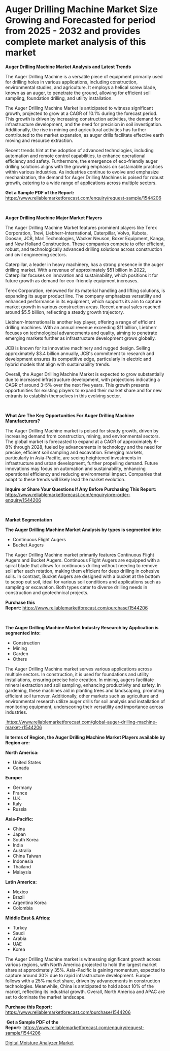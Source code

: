 <p><h1>Auger Drilling Machine Market Size Growing and Forecasted for period from 2025 - 2032 and provides complete market analysis of this market</h1></p><p><strong>Auger Drilling Machine Market Analysis and Latest Trends</strong></p>
<p><p>The Auger Drilling Machine is a versatile piece of equipment primarily used for drilling holes in various applications, including construction, environmental studies, and agriculture. It employs a helical screw blade, known as an auger, to penetrate the ground, allowing for efficient soil sampling, foundation drilling, and utility installation.</p><p>The Auger Drilling Machine Market is anticipated to witness significant growth, projected to grow at a CAGR of 10.1% during the forecast period. This growth is driven by increasing construction activities, the demand for infrastructure development, and the need for precision in soil investigation. Additionally, the rise in mining and agricultural activities has further contributed to the market expansion, as auger drills facilitate effective earth moving and resource extraction.</p><p>Recent trends hint at the adoption of advanced technologies, including automation and remote control capabilities, to enhance operational efficiency and safety. Furthermore, the emergence of eco-friendly auger drilling solutions aligns with the growing emphasis on sustainable practices within various industries. As industries continue to evolve and emphasize mechanization, the demand for Auger Drilling Machines is poised for robust growth, catering to a wide range of applications across multiple sectors.</p></p>
<p><strong>Get a Sample PDF of the Report:&nbsp;</strong> <a href="https://www.reliablemarketforecast.com/enquiry/request-sample/1544206?utm_campaign=2011&utm_medium=2&utm_source=Github&utm_content=ia&utm_term=17022025&utm_id=auger-drilling-machine">https://www.reliablemarketforecast.com/enquiry/request-sample/1544206</a></p>
<p>&nbsp;</p>
<p><strong>Auger Drilling Machine Major Market Players</strong></p>
<p><p>The Auger Drilling Machine Market features prominent players like Terex Corporation, Trevi, Liebherr-International, Caterpillar, Volvo, Kubota, Doosan, JCB, Marl Technologies, Wacker Neuson, Boxer Equipment, Kanga, and New Holland Construction. These companies compete to offer efficient, robust, and technologically advanced drilling solutions across construction and civil engineering sectors.</p><p>Caterpillar, a leader in heavy machinery, has a strong presence in the auger drilling market. With a revenue of approximately $51 billion in 2022, Caterpillar focuses on innovation and sustainability, which positions it for future growth as demand for eco-friendly equipment increases.</p><p>Terex Corporation, renowned for its material handling and lifting solutions, is expanding its auger product line. The company emphasizes versatility and enhanced performance in its equipment, which supports its aim to capture market growth in various construction areas. Recent annual sales reached around $5.5 billion, reflecting a steady growth trajectory.</p><p>Liebherr-International is another key player, offering a range of efficient drilling machines. With an annual revenue exceeding $11 billion, Liebherr focuses on technological advancements and quality, aiming to penetrate emerging markets further as infrastructure development grows globally.</p><p>JCB is known for its innovative machinery and rugged design. Selling approximately $3.4 billion annually, JCB's commitment to research and development ensures its competitive edge, particularly in electric and hybrid models that align with sustainability trends.</p><p>Overall, the Auger Drilling Machine Market is expected to grow substantially due to increased infrastructure development, with projections indicating a CAGR of around 3-5% over the next five years. This growth presents opportunities for existing players to expand their market share and for new entrants to establish themselves in this evolving sector.</p></p>
<p>&nbsp;</p>
<p><strong>What Are The Key Opportunities For Auger Drilling Machine Manufacturers?</strong></p>
<p><p>The Auger Drilling Machine market is poised for steady growth, driven by increasing demand from construction, mining, and environmental sectors. The global market is forecasted to expand at a CAGR of approximately 6-8% through 2028, fueled by advancements in technology and the need for precise, efficient soil sampling and excavation. Emerging markets, particularly in Asia-Pacific, are seeing heightened investments in infrastructure and urban development, further propelling demand. Future innovations may focus on automation and sustainability, enhancing operational efficiency and reducing environmental impact. Companies that adapt to these trends will likely lead the market evolution.</p></p>
<p><strong>Inquire or Share Your Questions If Any Before Purchasing This Report:</strong> <a href="https://www.reliablemarketforecast.com/enquiry/pre-order-enquiry/1544206?utm_campaign=2011&utm_medium=2&utm_source=Github&utm_content=ia&utm_term=17022025&utm_id=auger-drilling-machine">https://www.reliablemarketforecast.com/enquiry/pre-order-enquiry/1544206</a></p>
<p>&nbsp;</p>
<p><strong>Market Segmentation</strong></p>
<p><strong>The Auger Drilling Machine Market Analysis by types is segmented into:</strong></p>
<p><ul><li>Continuous Flight Augers</li><li>Bucket Augers</li></ul></p>
<p><p>The Auger Drilling Machine market primarily features Continuous Flight Augers and Bucket Augers. Continuous Flight Augers are equipped with a spiral blade that allows for continuous drilling without needing to remove soil after each rotation, making them efficient for deep drilling in cohesive soils. In contrast, Bucket Augers are designed with a bucket at the bottom to scoop out soil, ideal for various soil conditions and applications such as sampling or excavation. Both types cater to diverse drilling needs in construction and geotechnical projects.</p></p>
<p><strong>Purchase this Report:&nbsp;</strong><a href="https://www.reliablemarketforecast.com/purchase/1544206?utm_campaign=2011&utm_medium=2&utm_source=Github&utm_content=ia&utm_term=17022025&utm_id=auger-drilling-machine">https://www.reliablemarketforecast.com/purchase/1544206</a></p>
<p>&nbsp;</p>
<p><strong>The Auger Drilling Machine Market Industry Research by Application is segmented into:</strong></p>
<p><ul><li>Construction</li><li>Mining</li><li>Garden</li><li>Others</li></ul></p>
<p><p>The Auger Drilling Machine market serves various applications across multiple sectors. In construction, it is used for foundations and utility installations, ensuring precise hole creation. In mining, augers facilitate mineral extraction and soil sampling, enhancing productivity and safety. In gardening, these machines aid in planting trees and landscaping, promoting efficient soil turnover. Additionally, other markets such as agriculture and environmental research utilize auger drills for soil analysis and installation of monitoring equipment, underscoring their versatility and importance across industries.</p></p>
<p><a href="https://www.reliablemarketforecast.com/global-auger-drilling-machine-market-r1544206?utm_campaign=2011&utm_medium=2&utm_source=Github&utm_content=ia&utm_term=17022025&utm_id=auger-drilling-machine">&nbsp;https://www.reliablemarketforecast.com/global-auger-drilling-machine-market-r1544206</a></p>
<p><strong>In terms of Region, the Auger Drilling Machine Market Players available by Region are:</strong></p>
<p>
    <p> <strong> North America: </strong>
        <ul>
            <li>United States</li>
            <li>Canada</li>
        </ul>
        </p> 
    <p> <strong> Europe: </strong>
        <ul>
            <li>Germany</li>
            <li>France</li>
            <li>U.K.</li>
            <li>Italy</li>
            <li>Russia</li>
        </ul>
        </p> 
    <p> <strong> Asia-Pacific: </strong>
        <ul>
            <li>China</li>
            <li>Japan</li>
            <li>South Korea</li>
            <li>India</li>
            <li>Australia</li>
            <li>China Taiwan</li>
            <li>Indonesia</li>
            <li>Thailand</li>
            <li>Malaysia</li>
        </ul>
        </p> 
    <p> <strong> Latin America: </strong>
        <ul>
            <li>Mexico</li>
            <li>Brazil</li>
            <li>Argentina Korea</li>
            <li>Colombia</li>
        </ul>
        </p> 
    <p> <strong> Middle East & Africa: </strong>
        <ul>
            <li>Turkey</li>
            <li>Saudi</li>
            <li>Arabia</li>
            <li>UAE</li>
            <li>Korea</li>
        </ul>
    </p>
    </p>
<p><p>The Auger Drilling Machine market is witnessing significant growth across various regions, with North America projected to hold the largest market share at approximately 35%. Asia-Pacific is gaining momentum, expected to capture around 30% due to rapid infrastructure development. Europe follows with a 25% market share, driven by advancements in construction technologies. Meanwhile, China is anticipated to hold about 10% of the market, reflecting its industrial growth. Overall, North America and APAC are set to dominate the market landscape.</p></p>
<p><strong>Purchase this Report: </strong><a href="https://www.reliablemarketforecast.com/purchase/1544206?utm_campaign=2011&utm_medium=2&utm_source=Github&utm_content=ia&utm_term=17022025&utm_id=auger-drilling-machine">https://www.reliablemarketforecast.com/purchase/1544206</a></p>
<p>&nbsp;<strong>Get a Sample PDF of the Report:&nbsp;&nbsp;</strong><a href="https://www.reliablemarketforecast.com/enquiry/request-sample/1544206?utm_campaign=2011&utm_medium=2&utm_source=Github&utm_content=ia&utm_term=17022025&utm_id=auger-drilling-machine">https://www.reliablemarketforecast.com/enquiry/request-sample/1544206</a></p>
<p><strong></strong></p>
<p><p><a href="https://github.com/ChiragRp1/Market-Research-Report-List-7/blob/main/digital-moisture-analyzer-market.md?utm_campaign=2011&utm_medium=2&utm_source=Github&utm_content=ia&utm_term=17022025&utm_id=auger-drilling-machine">Digital Moisture Analyzer Market</a></p></p>